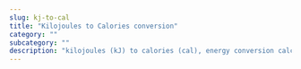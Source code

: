 ```yaml
---
slug: kj-to-cal
title: "Kilojoules to Calories conversion"
category: ""
subcategory: ""
description: "kilojoules (kJ) to calories (cal), energy conversion calculator and how to convert."
---
```


